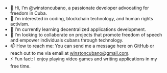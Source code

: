 - 👋 Hi, I’m @winstoncubano, a passionate developer advocating for freedom in Cuba.
- 👀 I’m interested in coding, blockchain technology, and human rights activism.
- 🌱 I’m currently learning decentralized applications development.
- 💞️ I’m looking to collaborate on projects that promote freedom of speech and empower individuals cubans through technology.
- 📫 How to reach me: You can send me a message here on GitHub or reach out to me via email at winstoncubano@gmail.com.
- ⚡ Fun fact: I enjoy playing video games and writing applications in my free time.
